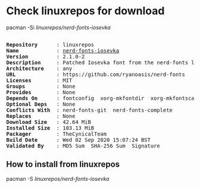 # Check linuxrepos for download

pacman -Si *linuxrepos/nerd-fonts-iosevka*

<div class="highlight"><pre class="highlight"><text>
<b>Repository</b>      : linuxrepos
<b>Name</b>            : <a href="../../x86_64/nerd-fonts-iosevka-2.1.0-2-any.pkg.tar.zst">nerd-fonts-iosevka</a>
<b>Version</b>         : 2.1.0-2
<b>Description</b>     : Patched Iosevka font from the nerd-fonts library
<b>Architecture</b>    : any
<b>URL</b>             : https://github.com/ryanoasis/nerd-fonts
<b>Licenses</b>        : MIT
<b>Groups</b>          : None
<b>Provides</b>        : None
<b>Depends On</b>      : fontconfig  xorg-mkfontdir  xorg-mkfontscale
<b>Optional Deps</b>   : None
<b>Conflicts With</b>  : nerd-fonts-git  nerd-fonts-complete
<b>Replaces</b>        : None
<b>Download Size</b>   : 42.64 MiB
<b>Installed Size</b>  : 103.13 MiB
<b>Packager</b>        : TheCynicalTeam <wayne6324@gmail.com>
<b>Build Date</b>      : Wed 02 Sep 2020 15:07:24 BST
<b>Validated By</b>    : MD5 Sum  SHA-256 Sum  Signature
</text></pre></div>

## How to install from linuxrepos

pacman -S *linuxrepos/nerd-fonts-iosevka*
